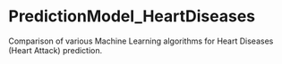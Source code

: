 # PredictionModel_HeartDiseases
Comparison of various Machine Learning algorithms for Heart Diseases (Heart Attack) prediction.
